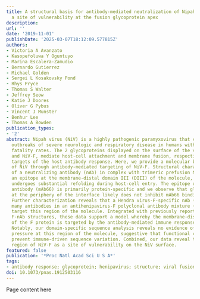 ```yaml
---
title: A structural basis for antibody-mediated neutralization of Nipah virus reveals
  a site of vulnerability at the fusion glycoprotein apex
description:
url: ''
date: '2019-11-01'
publishDate: '2025-03-07T18:12:09.577815Z'
authors:
- Victoria A Avanzato
- Kasopefoluwa Y Oguntuyo
- Marina Escalera-Zamudio
- Bernardo Gutierrez
- Michael Golden
- Sergei L Kosakovsky Pond
- Rhys Pryce
- Thomas S Walter
- Jeffrey Seow
- Katie J Doores
- Oliver G Pybus
- Vincent J Munster
- Benhur Lee
- Thomas A Bowden
publication_types:
- '2'
abstract: Nipah virus (NiV) is a highly pathogenic paramyxovirus that causes frequent
  outbreaks of severe neurologic and respiratory disease in humans with high case
  fatality rates. The 2 glycoproteins displayed on the surface of the virus, NiV-G
  and NiV-F, mediate host-cell attachment and membrane fusion, respectively, and are
  targets of the host antibody response. Here, we provide a molecular basis for neutralization
  of NiV through antibody-mediated targeting of NiV-F. Structural characterization
  of a neutralizing antibody (nAb) in complex with trimeric prefusion NiV-F reveals
  an epitope at the membrane-distal domain III (DIII) of the molecule, a region that
  undergoes substantial refolding during host-cell entry. The epitope of this monoclonal
  antibody (mAb66) is primarily protein-specific and we observe that glycosylation
  at the periphery of the interface likely does not inhibit mAb66 binding to NiV-F.
  Further characterization reveals that a Hendra virus-F-specific nAb (mAb36) and
  many antibodies in an antihenipavirus-F polyclonal antibody mixture (pAb835) also
  target this region of the molecule. Integrated with previously reported paramyxovirus
  F-nAb structures, these data support a model whereby the membrane-distal region
  of the F protein is targeted by the antibody-mediated immune response across henipaviruses.
  Notably, our domain-specific sequence analysis reveals no evidence of selective
  pressure at this region of the molecule, suggestive that functional constraints
  prevent immune-driven sequence variation. Combined, our data reveal the membrane-distal
  region of NiV-F as a site of vulnerability on the NiV surface.
featured: false
publication: '*Proc Natl Acad Sci U S A*'
tags:
- antibody response; glycoprotein; henipavirus; structure; viral fusion
doi: 10.1073/pnas.1912503116
---
```


Page content here